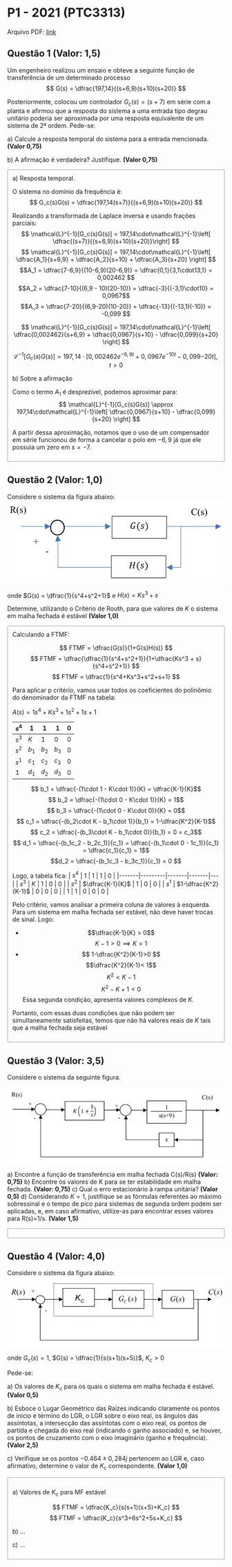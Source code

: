 # P1 - 2021 (PTC3313)

Arquivo PDF: [link](./p1_ptc3313_2021.pdf)

## Questão 1 **(Valor: 1,5)**
Um engenheiro realizou um ensaio e obteve a seguinte função de transferência de um
determinado processo
$$ G(s) = \dfrac{197,14}{(s+6,9)(s+10)(s+20)} $$

Posteriormente, colocou um controlador $G_c (s) = (s + 7)$ em série com a planta e afirmou que a resposta do sistema a uma entrada tipo degrau unitário poderia ser aproximada por uma resposta equivalente de um sistema de 2ª ordem. Pede-se:

a) Calcule a resposta temporal do sistema para a entrada mencionada. **(Valor 0,75)**

b) A afirmação é verdadeira? Justifique. **(Valor 0,75)**

<div style="border: 2px solid #ccc; padding: 10px; background-color: #0000;">
a) Resposta temporal.

O sistema no domínio da frequência é:
$$
G_c(s)G(s) = \dfrac{197,14(s+7)}{(s+6,9)(s+10)(s+20)}
$$

Realizando a transformada de Laplace inversa e usando frações parciais:
$$
\mathcal{L}^{-1}[G_c(s)G(s)] = 197,14\cdot\mathcal{L}^{-1}\left[
\dfrac{(s+7)}{(s+6,9)(s+10)(s+20)}\right]
$$
$$
\mathcal{L}^{-1}[G_c(s)G(s)] = 197,14\cdot\mathcal{L}^{-1}\left[
\dfrac{A_1}{s+6,9} + \dfrac{A_2}{s+10} + \dfrac{A_3}{s+20}
\right]
$$
$$A_1 = \dfrac{7-6,9}{(10-6,9)(20-6,9)} = \dfrac{0,1}{3,1\cdot13,1} = 0,002462 $$
$$A_2 = \dfrac{7-10}{(6,9 - 10)(20-10)} = \dfrac{-3}{(-3,1)\cdot10} = 0,0967$$
$$A_3 = \dfrac{7-20}{(6,9-20)(10-20)} = \dfrac{-13}{(-13,1)(-10)} = -0,099 $$

$$
\mathcal{L}^{-1}[G_c(s)G(s)] = 197,14\cdot\mathcal{L}^{-1}\left[
\dfrac{0,002462}{s+6,9} + \dfrac{0,0967}{s+10} - \dfrac{0,099}{s+20}
\right] $$

$$
\mathcal{L}^{-1}[G_c(s)G(s)] = 197,14\cdot\left[
0,002462e^{-6,9t} + 0,0967e^{-10t} - 0,099{-20t}
\right],t>0
$$


b) Sobre a afirmação

Como o termo $A_1$ é desprezível, podemos aproximar para:
$$
\mathcal{L}^{-1}[G_c(s)G(s)] \approx 197,14\cdot\mathcal{L}^{-1}\left[ \dfrac{0,0967}{s+10} - \dfrac{0,099}{s+20} \right]
$$

A partir dessa aproximação, notamos que o uso de um compensador em série funcionou de forma a cancelar o polo em $-6,9$ já que ele possuìa um zero em $s = -7$.


</div>

## Questão 2 **(Valor: 1,0)**
Considere o sistema da figura abaixo:
![Sistema em malha fechada com G(s) e H(s) definidos](../img/p1_ptc3313_2021_q2.png)

onde $G(s) = \dfrac{1}{s^4+s^2+1}$ e $H(s) = Ks^3 + s$

Determine, utilizando o Critério de Routh, para que valores de $K$ o sistema em malha fechada é estável **(Valor 1,0)**

<div style="border: 2px solid #ccc; padding: 10px; background-color: #0000;">
Calculando a FTMF:

$$ FTMF = \dfrac{G(s)}{1+G(s)H(s)} $$
$$ FTMF = \dfrac{\dfrac{1}{s^4+s^2+1}}{1+\dfrac{Ks^3 + s}{s^4+s^2+1}} $$
$$ FTMF = \dfrac{1}{s^4+Ks^3+s^2+s+1} $$

Para aplicar p critério, vamos usar todos os coeficientes do polinômio do denominador da FTMF na tabela:

$A(s) = 1s^4+Ks^3+1s^2+1s+1$

| $s^4$ | 1       | 1     | 1     | 0 |
|-------|---------|-------|-------|---|
| $s^3$ | $K$     | 1     | 0     | 0 |
| $s^2$ | $b_1$   | $b_2$ | $b_3$ | 0 |
| $s^1$ | $c_1$   | $c_2$ | $c_3$ | 0 |
| $1$   | $d_1$   | $d_2$ | $d_3$ | 0 |
$$ b_1 = \dfrac{-(1\cdot 1 - K\cdot 1)}{K} = \dfrac{K-1}{K}$$
$$ b_2 = \dfrac{-(1\cdot 0 - K\cdot 1)}{K} = 1$$
$$ b_3 = \dfrac{-(1\cdot 0 - K\cdot 0)}{K} = 0$$
$$ c_1 = \dfrac{-(b_2\cdot K - b_1\cdot 1)}{b_1} = 1-\dfrac{K^2}{K-1}$$
$$ c_2 = \dfrac{-(b_3\cdot K - b_1\cdot 0)}{b_1} = 0 = c_3$$
$$ d_1 = \dfrac{-(b_1c_2 - b_2c_1)}{c_1} = \dfrac{-(b_1\cdot 0 - 1c_1)}{c_1} = \dfrac{c_1}{c_1} = 1$$
$$d_2 = \dfrac{-(b_1c_3 - b_3c_1)}{c_1} = 0 $$

Logo, a tabela fica:
| $s^4$ | $1$       | $1$     | $1$     | $0$ |
|-------|---------|-------|-------|---|
| $s^3$ | $K$     | $1$     | $0$     | $0$ |
| $s^2$ | $\dfrac{K-1}{K}$   | $1$ | $0$ | $0$ |
| $s^1$ | $1-\dfrac{K^2}{K-1}$   | $0$ | $0$ | 0 |
| $1$   | $1$   | $0$ | $0$ | 0 |

Pelo critério, vamos analisar a primeira coluna de valores à esquerda. Para um sistema em malha fechada ser estável, não deve haver trocas de sinal. Logo:
- $$\dfrac{K-1}{K} > 0$$
$$K-1>0\implies K>1$$
- $$ 1-\dfrac{K^2}{K-1}>0 $$
$$\dfrac{K^2}{K-1}< 1$$
$$K^2<K-1$$
$$K^2-K+1<0$$
Essa segunda condição, apresenta valores complexos de $K$.

Portanto, com essas duas condições que não podem ser simultaneamente satisfeitas, temos que não há valores reais de $K$ tais que a malha fechada seja estável

</div>

## Questão 3 **(Valor: 3,5)**
Considere o sistema da seguinte figura.

![Sistema em malha fechada com G(s) e H(s) definidos](../img/p1_ptc3313_2021_q3.png)

a) Encontre a função de transferência em malha fechada C(s)/R(s) **(Valor: 0,75)**
b) Encontre os valores de K para se ter estabilidade em malha fechada. **(Valor: 0,75)**
c) Qual o erro estacionário à rampa unitária? **(Valor 0,5)**
d) Considerando $K=1$, justifique se as fórmulas referentes ao máximo sobressinal e o tempo de pico para sistemas de segunda ordem podem ser aplicadas, e, em caso afirmativo, utilize-as para encontrar esses valores para R(s)=1/s. **(Valor 1,5)**

<div style="border: 2px solid #ccc; padding: 10px; background-color: #0000;">

</div>

## Questão 4 **(Valor: 4,0)**
Considere o sistema da figura abaixo:
![Sistema em malha fechada com G(s) e H(s) definidos](../img/p1_ptc3313_2021_q4.png)

onde $G_c(s)=1$, $G(s) = \dfrac{1}{s(s+1)(s+5)}$, $K_c>0$

Pede-se:

a) Os valores de $K_c$ para os quais o sistema em malha fechada é estável. **(Valor 0,5)**

b) Esboce o Lugar Geométrico das Raízes indicando claramente os pontos de início e término do LGR, o LGR sobre o eixo real, os ângulos das assíntotas, a intersecção das assíntotas com o eixo real, os pontos de partida e chegada do eixo real (indicando o ganho associado) e, se houver, os pontos de cruzamento com o eixo imaginário (ganho e frequência). **(Valor 2,5)**

c) Verifique se os pontos $-0.464 \pm 0,284j$ pertencem ao LGR e, caso afirmativo, determine o valor de $K_c$ correspondente. **(Valor 1,0)**

<div style="border: 2px solid #ccc; padding: 10px; background-color: #0000;">

a) Valores de $K_c$ para MF estável

$$ FTMF = \dfrac{K_c}{s(s+1)(s+5)+K_c} $$
$$ FTMF = \dfrac{K_c}{s^3+6s^2+5s+K_c} $$



b) ...


c) ...

</div>